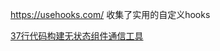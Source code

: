 https://usehooks.com/    收集了实用的自定义hooks

[37行代码构建无状态组件通信工具]([https://github.com/ryouaki/Blogs/blob/master/Web/37%E8%A1%8C%E4%BB%A3%E7%A0%81%E6%9E%84%E5%BB%BA%E6%97%A0%E7%8A%B6%E6%80%81%E7%BB%84%E4%BB%B6%E9%80%9A%E4%BF%A1%E5%B7%A5%E5%85%B7--%E8%AE%A9%E6%81%BC%E4%BA%BA%E7%9A%84Vuex%E5%92%8CRedux%E6%BB%9A%E8%9B%8B%E5%90%A7%EF%BC%81.md](https://github.com/ryouaki/Blogs/blob/master/Web/37行代码构建无状态组件通信工具--让恼人的Vuex和Redux滚蛋吧！.md))

